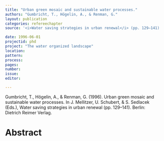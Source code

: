 ```yaml
---
title: "Urban green mosaic and sustainable water processes."
authors: "Gumbricht, T., Högelin, A., & Renman, G."
layout: publication
categories: refereechapter
source: '<i>Water saving strategies in urban renewal</i> (pp. 129–141)'

date: 1996-06-01
projectid: phd
project: "The water organized landscape"
location:
pattern:
process:
pages:
number:
issue:
editor:

---
```


Gumbricht, T., Högelin, A., & Renman, G. (1996). Urban green mosaic and sustainable water processes. In J. Mellitzer, U. Schubert, & S. Sedlacek (Eds.), Water saving strategies in urban renewal (pp. 129–141). Berlin: Dietrich Reimer Verlag.

<h1 class='foot-description'>Abstract</h1>
